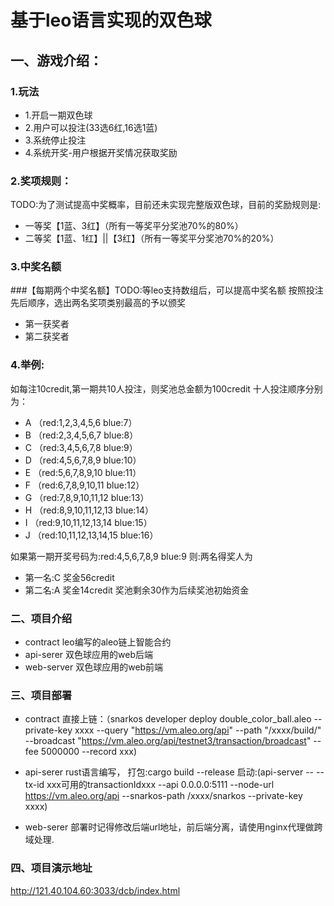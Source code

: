 # 基于leo语言实现的双色球
## 一、游戏介绍：
### 1.玩法
- 1.开启一期双色球
- 2.用户可以投注(33选6红,16选1蓝)
- 3.系统停止投注
- 4.系统开奖-用户根据开奖情况获取奖励

### 2.奖项规则：
TODO:为了测试提高中奖概率，目前还未实现完整版双色球，目前的奖励规则是:
- 一等奖【1蓝、3红】（所有一等奖平分奖池70%的80%）
- 二等奖【1蓝、1红】||【3红】（所有一等奖平分奖池70%的20%）

### 3.中奖名额
###【每期两个中奖名额】TODO:等leo支持数组后，可以提高中奖名额
按照投注先后顺序，选出两名奖项类别最高的予以颁奖
- 第一获奖者
- 第二获奖者

### 4.举例:
如每注10credit,第一期共10人投注，则奖池总金额为100credit
十人投注顺序分别为：
- A （red:1,2,3,4,5,6 blue:7）
- B （red:2,3,4,5,6,7 blue:8）
- C （red:3,4,5,6,7,8 blue:9）
- D （red:4,5,6,7,8,9 blue:10）
- E （red:5,6,7,8,9,10 blue:11）
- F （red:6,7,8,9,10,11 blue:12）
- G （red:7,8,9,10,11,12 blue:13）
- H （red:8,9,10,11,12,13 blue:14）
- I （red:9,10,11,12,13,14 blue:15）
- J （red:10,11,12,13,14,15 blue:16）

如果第一期开奖号码为:red:4,5,6,7,8,9 blue:9
则:两名得奖人为
- 第一名:C 奖金56credit
- 第二名:A 奖金14credit
奖池剩余30作为后续奖池初始资金

### 二、项目介绍

- contract
  leo编写的aleo链上智能合约
- api-serer
  双色球应用的web后端
- web-server
  双色球应用的web前端

### 三、项目部署
- contract
  直接上链：（snarkos developer deploy double_color_ball.aleo --private-key xxxx --query "https://vm.aleo.org/api" --path "/xxxx/build/" --broadcast "https://vm.aleo.org/api/testnet3/transaction/broadcast" --fee 5000000 --record xxx)

- api-serer
  rust语言编写，
  打包:cargo build --release
  启动:(api-server -- --tx-id xxx可用的transactionIdxxx --api 0.0.0.0:5111 --node-url https://vm.aleo.org/api --snarkos-path /xxxx/snarkos --private-key xxxx)

- web-serer
  部署时记得修改后端url地址，前后端分离，请使用nginx代理做跨域处理.

### 四、项目演示地址
http://121.40.104.60:3033/dcb/index.html
